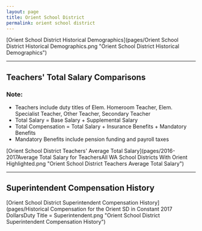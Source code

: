 ```yaml
---
layout: page
title: Orient School District
permalink: orient school district
---
```



[Orient School District Historical Demographics](pages/Orient School District Historical Demographics.png "Orient School District Historical Demographics")

___

## Teachers' Total Salary Comparisons
### Note:
- Teachers include duty titles of Elem. Homeroom Teacher, Elem. Specialist Teacher, Other Teacher, Secondary Teacher
- Total Salary = Base Salary + Supplemental Salary
- Total Compensation = Total Salary + Insurance Benefits + Mandatory Benefits
- Mandatory Benefits include pension funding and payroll taxes

[Orient School District Teachers' Average Total Salary](pages/2016-2017Average Total Salary for TeachersAll WA School Districts With Orient Highlighted.png "Orient School District Teachers Average Total Salary")


___

## Superintendent Compensation History

[Orient School District Superintendent Compensation History](pages/Historical Compensation for the Orient SD in Constant 2017 DollarsDuty Title = Superintendent.png "Orient School District Superintendent Compensation History")

